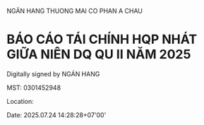 
NGÄN HANG THUONG MAI CO PHAN A CHAU

# BÁO CÁO TÁI CHÍNH HQP NHÁT GIỮA NIÊN DQ QU II NĂM 2025

Digitally signed by NGÁN HANG

MST: 0301452948

Location:

Date: 2025.07.24 14:28:28+07'00'


